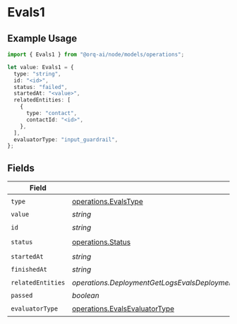 # Evals1

## Example Usage

```typescript
import { Evals1 } from "@orq-ai/node/models/operations";

let value: Evals1 = {
  type: "string",
  id: "<id>",
  status: "failed",
  startedAt: "<value>",
  relatedEntities: [
    {
      type: "contact",
      contactId: "<id>",
    },
  ],
  evaluatorType: "input_guardrail",
};
```

## Fields

| Field                                                                                                      | Type                                                                                                       | Required                                                                                                   | Description                                                                                                |
| ---------------------------------------------------------------------------------------------------------- | ---------------------------------------------------------------------------------------------------------- | ---------------------------------------------------------------------------------------------------------- | ---------------------------------------------------------------------------------------------------------- |
| `type`                                                                                                     | [operations.EvalsType](../../models/operations/evalstype.md)                                               | :heavy_check_mark:                                                                                         | N/A                                                                                                        |
| `value`                                                                                                    | *string*                                                                                                   | :heavy_minus_sign:                                                                                         | N/A                                                                                                        |
| `id`                                                                                                       | *string*                                                                                                   | :heavy_check_mark:                                                                                         | N/A                                                                                                        |
| `status`                                                                                                   | [operations.Status](../../models/operations/status.md)                                                     | :heavy_check_mark:                                                                                         | N/A                                                                                                        |
| `startedAt`                                                                                                | *string*                                                                                                   | :heavy_check_mark:                                                                                         | N/A                                                                                                        |
| `finishedAt`                                                                                               | *string*                                                                                                   | :heavy_minus_sign:                                                                                         | N/A                                                                                                        |
| `relatedEntities`                                                                                          | *operations.DeploymentGetLogsEvalsDeploymentsResponse200ApplicationJSONResponseBodyData1RelatedEntities*[] | :heavy_check_mark:                                                                                         | N/A                                                                                                        |
| `passed`                                                                                                   | *boolean*                                                                                                  | :heavy_minus_sign:                                                                                         | N/A                                                                                                        |
| `evaluatorType`                                                                                            | [operations.EvalsEvaluatorType](../../models/operations/evalsevaluatortype.md)                             | :heavy_check_mark:                                                                                         | N/A                                                                                                        |